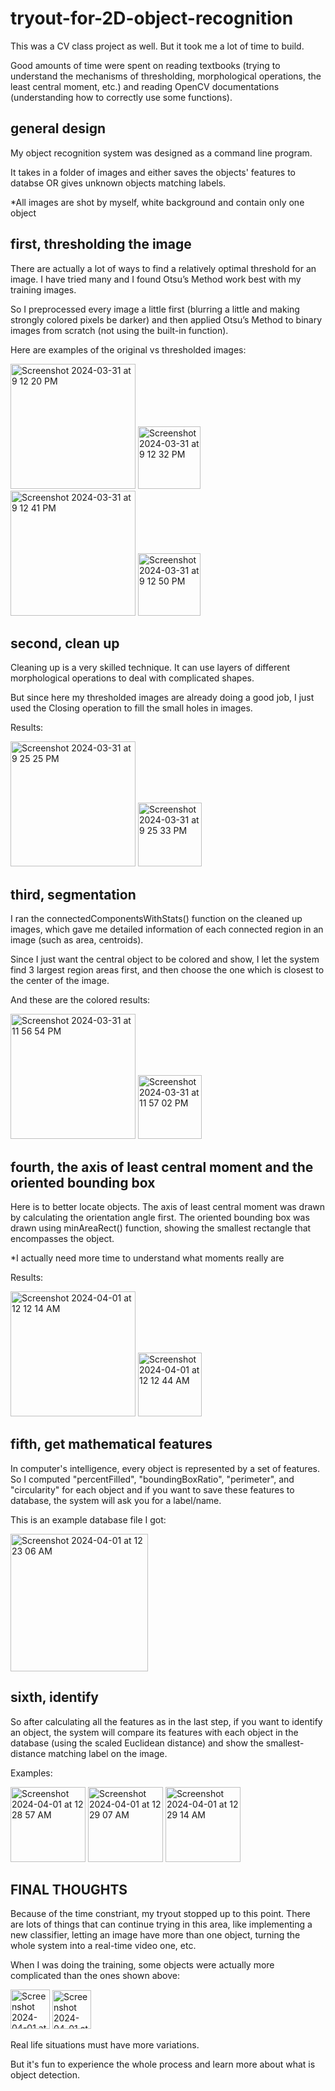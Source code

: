 # tryout-for-2D-object-recognition

This was a CV class project as well. But it took me a lot of time to build.

Good amounts of time were spent on reading textbooks (trying to understand the mechanisms of thresholding, morphological operations, the least central moment, etc.) and reading OpenCV documentations (understanding how to correctly use some functions).

## general design

My object recognition system was designed as a command line program.

It takes in a folder of images and either saves the objects' features to databse OR gives unknown objects matching labels.

*All images are shot by myself, white background and contain only one object

## first, thresholding the image

There are actually a lot of ways to find a relatively optimal threshold for an image. I have tried many and I found Otsu’s Method work best with my training images.

So I preprocessed every image a little first (blurring a little and making strongly colored pixels be darker) and then applied Otsu’s Method to binary images from scratch (not using the built-in function).

Here are examples of the original vs thresholded images:

<img width="200" alt="Screenshot 2024-03-31 at 9 12 20 PM" src="https://github.com/MirandaLyu/Tryout.for.2-D.Object.Recognition/assets/115821003/93cccc8a-70fe-4743-8a32-516fb2559402">
<img width="100" alt="Screenshot 2024-03-31 at 9 12 32 PM" src="https://github.com/MirandaLyu/Tryout.for.2-D.Object.Recognition/assets/115821003/f80183e6-1120-4141-8fb4-ccab12be6aa6">

<img width="200" alt="Screenshot 2024-03-31 at 9 12 41 PM" src="https://github.com/MirandaLyu/Tryout.for.2-D.Object.Recognition/assets/115821003/d3ef21c1-2e95-452f-b736-e8dbd96033ee">
<img width="100" alt="Screenshot 2024-03-31 at 9 12 50 PM" src="https://github.com/MirandaLyu/Tryout.for.2-D.Object.Recognition/assets/115821003/67edfd39-db11-4009-b40b-280e86d5ac42">

## second, clean up

Cleaning up is a very skilled technique. It can use layers of different morphological operations to deal with complicated shapes.

But since here my thresholded images are already doing a good job, I just used the Closing operation to fill the small holes in images.

Results:

<img width="200" alt="Screenshot 2024-03-31 at 9 25 25 PM" src="https://github.com/MirandaLyu/Tryout.for.2-D.Object.Recognition/assets/115821003/8e492630-2d85-4eb9-9926-353c89a4bb19">
<img width="102" alt="Screenshot 2024-03-31 at 9 25 33 PM" src="https://github.com/MirandaLyu/Tryout.for.2-D.Object.Recognition/assets/115821003/b4557546-9120-43af-b3aa-041a98c4cb18">

## third, segmentation

I ran the connectedComponentsWithStats() function on the cleaned up images, which gave me detailed information of each connected region in an image (such as area, centroids).

Since I just want the central object to be colored and show, I let the system find 3 largest region areas first, and then choose the one which is closest to the center of the image.

And these are the colored results:

<img width="200" alt="Screenshot 2024-03-31 at 11 56 54 PM" src="https://github.com/MirandaLyu/Tryout.for.2-D.Object.Recognition/assets/115821003/d0d7ae05-5fc0-4e9e-827a-c322fded682e">
<img width="102" alt="Screenshot 2024-03-31 at 11 57 02 PM" src="https://github.com/MirandaLyu/Tryout.for.2-D.Object.Recognition/assets/115821003/faefa32d-bff6-4cd1-a10e-c5f8fb57afaf">

## fourth, the axis of least central moment and the oriented bounding box

Here is to better locate objects. The axis of least central moment was drawn by calculating the orientation angle first. The oriented bounding box was drawn using minAreaRect() function, showing the smallest rectangle that encompasses the object.

*I actually need more time to understand what moments really are

Results:

<img width="200" alt="Screenshot 2024-04-01 at 12 12 14 AM" src="https://github.com/MirandaLyu/Tryout.for.2-D.Object.Recognition/assets/115821003/89afcf8e-e8e9-452e-b21b-b9dff790694e">
<img width="102" alt="Screenshot 2024-04-01 at 12 12 44 AM" src="https://github.com/MirandaLyu/Tryout.for.2-D.Object.Recognition/assets/115821003/b0b614f1-304b-4ccf-b351-1dc5f3ec9b87">

## fifth, get mathematical features

In computer's intelligence, every object is represented by a set of features. So I computed "percentFilled", "boundingBoxRatio", "perimeter", and "circularity" for each object and if you want to save these features to database, the system will ask you for a label/name.

This is an example database file I got:

<img width="220" alt="Screenshot 2024-04-01 at 12 23 06 AM" src="https://github.com/MirandaLyu/Tryout.for.2-D.Object.Recognition/assets/115821003/ebd466e1-191c-4af4-8cbd-125e23cfcf5b">

## sixth, identify

So after calculating all the features as in the last step, if you want to identify an object, the system will compare its features with each object in the database (using the scaled Euclidean distance) and show the smallest-distance matching label on the image.

Examples:

<img width="120" alt="Screenshot 2024-04-01 at 12 28 57 AM" src="https://github.com/MirandaLyu/Tryout.for.2-D.Object.Recognition/assets/115821003/39ac69ec-9f0c-46ad-9a01-775286916acb">
<img width="120" alt="Screenshot 2024-04-01 at 12 29 07 AM" src="https://github.com/MirandaLyu/Tryout.for.2-D.Object.Recognition/assets/115821003/467f388b-7644-4ce7-a226-f777536b9383">
<img width="120" alt="Screenshot 2024-04-01 at 12 29 14 AM" src="https://github.com/MirandaLyu/Tryout.for.2-D.Object.Recognition/assets/115821003/7345b400-542b-4f81-a273-e061f19e3933">

## FINAL THOUGHTS

Because of the time constriant, my tryout stopped up to this point. There are lots of things that can continue trying in this area, like implementing a new classifier, letting an image have more than one object, turning the whole system into a real-time video one, etc.

When I was doing the training, some objects were actually more complicated than the ones shown above: 

<img width="63" alt="Screenshot 2024-04-01 at 12 39 33 AM" src="https://github.com/MirandaLyu/Tryout.for.2-D.Object.Recognition/assets/115821003/929295d9-237a-452b-b45a-d81d5bae8955">
<img width="62" alt="Screenshot 2024-04-01 at 12 39 42 AM" src="https://github.com/MirandaLyu/Tryout.for.2-D.Object.Recognition/assets/115821003/55d3fd49-32be-4ef8-b20b-1802d95010ea">

Real life situations must have more variations.

But it's fun to experience the whole process and learn more about what is object detection.

